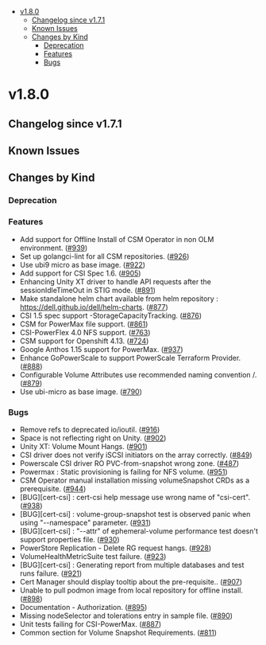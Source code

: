 <!--toc-->
- [v1.8.0](#v180)
  - [Changelog since v1.7.1](#changelog-since-v171)
  - [Known Issues](#known-issues)
  - [Changes by Kind](#changes-by-kind)
    - [Deprecation](#deprecation)
    - [Features](#features)
    - [Bugs](#bugs)
 

# v1.8.0 

## Changelog since v1.7.1 

## Known Issues 

## Changes by Kind 

### Deprecation 

### Features 

- Add support for Offline Install of CSM Operator in non OLM environment. ([#939](https://github.com/dell/csm/issues/939))
- Set up golangci-lint for all CSM repositories. ([#926](https://github.com/dell/csm/issues/926))
- Use ubi9 micro as base image. ([#922](https://github.com/dell/csm/issues/922))
- Add support for CSI Spec 1.6. ([#905](https://github.com/dell/csm/issues/905))
- Enhancing Unity XT driver to handle API requests after the sessionIdleTimeOut in STIG mode. ([#891](https://github.com/dell/csm/issues/891))
- Make standalone helm chart available from helm repository : https://dell.github.io/dell/helm-charts. ([#877](https://github.com/dell/csm/issues/877))
- CSI 1.5 spec support -StorageCapacityTracking. ([#876](https://github.com/dell/csm/issues/876))
- CSM for PowerMax file support. ([#861](https://github.com/dell/csm/issues/861))
- CSI-PowerFlex 4.0 NFS support. ([#763](https://github.com/dell/csm/issues/763))
- CSM support for Openshift 4.13. ([#724](https://github.com/dell/csm/issues/724))
- Google Anthos 1.15 support  for PowerMax. ([#937](https://github.com/dell/csm/issues/937))
- Enhance GoPowerScale to support PowerScale Terraform Provider. ([#888](https://github.com/dell/csm/issues/888))
- Configurable Volume Attributes use recommended naming convention <prefix>/<name>. ([#879](https://github.com/dell/csm/issues/879))
- Use ubi-micro as base image. ([#790](https://github.com/dell/csm/issues/790))

### Bugs 

- Remove refs to deprecated io/ioutil. ([#916](https://github.com/dell/csm/issues/916))
- Space is not reflecting right on Unity. ([#902](https://github.com/dell/csm/issues/902))
- Unity XT: Volume Mount Hangs. ([#901](https://github.com/dell/csm/issues/901))
- CSI driver does not verify iSCSI initiators on the array correctly. ([#849](https://github.com/dell/csm/issues/849))
- Powerscale CSI driver RO PVC-from-snapshot wrong zone. ([#487](https://github.com/dell/csm/issues/487))
- Powermax : Static provisioning is failing for NFS volume. ([#951](https://github.com/dell/csm/issues/951))
- CSM Operator manual installation missing volumeSnapshot CRDs as a prerequisite. ([#944](https://github.com/dell/csm/issues/944))
- [BUG][cert-csi] : cert-csi  help message use wrong name of "csi-cert". ([#938](https://github.com/dell/csm/issues/938))
- [BUG][cert-csi] : volume-group-snapshot test is observed panic when using "--namespace" parameter. ([#931](https://github.com/dell/csm/issues/931))
- [BUG][cert-csi] :  "--attr" of ephemeral-volume performance test doesn't support properties file. ([#930](https://github.com/dell/csm/issues/930))
- PowerStore Replication - Delete RG request hangs. ([#928](https://github.com/dell/csm/issues/928))
- VolumeHealthMetricSuite test failure. ([#923](https://github.com/dell/csm/issues/923))
- [BUG][cert-csi] :  Generating report from multiple databases and test runs failure. ([#921](https://github.com/dell/csm/issues/921))
- Cert Manager should display tooltip about the pre-requisite.. ([#907](https://github.com/dell/csm/issues/907))
- Unable to pull podmon image from local repository for offline install. ([#898](https://github.com/dell/csm/issues/898))
- Documentation - Authorization. ([#895](https://github.com/dell/csm/issues/895))
- Missing nodeSelector and tolerations entry in sample file. ([#890](https://github.com/dell/csm/issues/890))
- Unit tests failing for CSI-PowerMax. ([#887](https://github.com/dell/csm/issues/887))
- Common section for Volume Snapshot Requirements. ([#811](https://github.com/dell/csm/issues/811))
